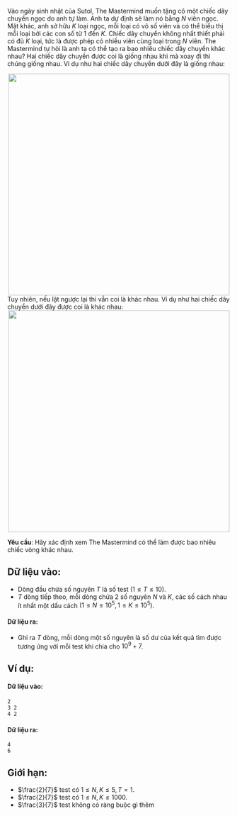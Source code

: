 <!--
**<center>NGUỒN: VOI Training Camp 3H  (Ngày 02/11/2016)</center>**
-->

Vào ngày sinh nhật của Sutol, The Mastermind muốn tặng cô một chiếc dây chuyền ngọc do anh tự làm. Anh ta dự định sẽ làm nó bằng $N$ viên ngọc. Mặt khác, anh sở hữu $K$ loại ngọc, mỗi loại có vô số viên và có thể biểu thị mỗi loại bởi các con số từ $1$ đến $K$. Chiếc dây chuyền không nhất thiết phải có đủ $K$ loại, tức là được phép có nhiều viên cùng loại trong $N$ viên. The Mastermind tự hỏi là anh ta có thể tạo ra bao nhiêu chiếc dây chuyền khác nhau?
Hai chiếc dây chuyền được coi là giống nhau khi mà xoay đi thì chúng giống nhau. Ví dụ như hai chiếc dây chuyền dưới đây là giống nhau:
<center><img src="/images/problems/1113/necklace1.svg" width=500></center>
Tuy nhiên, nếu lật ngược lại thì vẫn coi là khác nhau. Ví dụ như hai chiếc dây chuyền dưới đây được coi là khác nhau:
<center><img src="/images/problems/1113/necklace2.svg" width=500></center>

**Yêu cầu**: Hãy xác định xem The Mastermind có thể làm được bao nhiêu chiếc vòng khác nhau.

## Dữ liệu vào:
- Dòng đầu chứa số nguyên $T$ là số test $\left(1 ≤ T ≤ 10\right)$.
- $T$ dòng tiếp theo, mỗi dòng chứa $2$ số nguyên $N$ và $K$, các số cách nhau ít nhất một dấu cách $\left(1 ≤ N ≤ 10^5, 1 ≤ K ≤ 10^5\right)$.

#### Dữ liệu ra:
- Ghi ra $T$ dòng, mỗi dòng một số nguyên là số dư của kết quả tìm được tương ứng với mỗi test khi chia cho $10^9 + 7$.

## Ví dụ:
#### Dữ liệu vào:
```
2
3 2
4 2
```

#### Dữ liệu ra:
```
4
6
```

## Giới hạn:
- $\frac{2}{7}$ test có $1 ≤ N, K ≤ 5, T = 1$.
- $\frac{2}{7}$ test có $1 ≤ N, K ≤ 1000$.
- $\frac{3}{7}$ test không có ràng buộc gì thêm